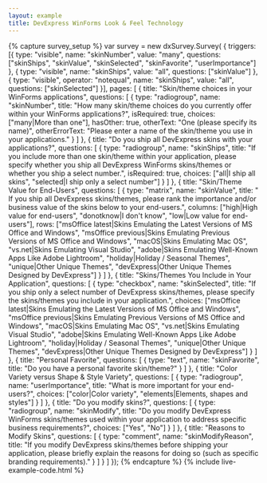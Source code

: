 ```yaml
---
layout: example
title: DevExpress WinForms Look & Feel Technology
---
```

{% capture survey_setup %}
        var survey = new dxSurvey.Survey(
            {
                triggers: [{ type: "visible", name: "skinNumber", value: "many", questions: ["skinShips", "skinValue", "skinSelected", "skinFavorite", "userImportance"] },
                        { type: "visible", name: "skinShips", value: "all", questions: ["skinValue"] },
                        { type: "visible", operator: "notequal", name: "skinShips", value: "all", questions: ["skinSelected"] }],
                pages: [
                    {   title: "Skin/theme choices in your WinForms applications",
                        questions: [
                            {
                                type: "radiogroup", name: "skinNumber", title: "How many skin/theme choices do you currently offer within your WinForms applications?",
                                isRequired: true, choices: ["many|More than one"],
                                hasOther: true, otherText: "One (please specify its name)", otherErrorText: "Please enter a name of the skin/theme you use in your applications."
                            }
                        ]
                    },
                    {
                        title: "Do you ship all DevExpress skins with your applications?",
                        questions: [
                            {
                                type: "radiogroup", name: "skinShips", title: "If you include more than one skin/theme within your application, please specify whether you ship all DevExpress WinForms skins/themes or whether you ship a select number.",
                                isRequired: true, choices: ["all|I ship all skins", "selected|I ship only a select number"]
                            }
                        ]
                    },
                    {
                        title: "Skin/Theme Value for End-Users",
                        questions: [
                            {
                                type: "matrix", name: "skinValue", title: " If you ship all DevExpress skins/themes, please rank the importance and/or business value of the skins below to your end-users.",
                                columns: ["high|High value for end-users", "donotknow|I don't know", "low|Low value for end-users"],
                                rows: ["msOffice latest|Skins Emulating the Latest Versions of MS Office and Windows",
                                        "msOffice previous|Skins Emulating Previous Versions of MS Office and Windows",
                                        "macOS|Skins Emulating Mac OS",
                                        "vs.net|Skins Emulating Visual Studio",
                                        "adobe|Skins Emulating Well-Known Apps Like Adobe Lightroom",
                                        "holiday|Holiday / Seasonal Themes",
                                        "unique|Other Unique Themes",
                                        "devExpress|Other Unique Themes Designed by DevExpress"]
                            }
                        ]
                    },
                    {
                        title: "Skins/Themes You Include in Your Application",
                        questions: [
                            {
                                type: "checkbox", name: "skinSelected", title: "If you ship only a select number of DevExpress skins/themes, please specify the skins/themes you include in your application.",
                                choices: ["msOffice latest|Skins Emulating the Latest Versions of MS Office and Windows",
                                        "msOffice previous|Skins Emulating Previous Versions of MS Office and Windows",
                                        "macOS|Skins Emulating Mac OS",
                                        "vs.net|Skins Emulating Visual Studio",
                                        "adobe|Skins Emulating Well-Known Apps Like Adobe Lightroom",
                                        "holiday|Holiday / Seasonal Themes",
                                        "unique|Other Unique Themes",
                                        "devExpress|Other Unique Themes Designed by DevExpress"]
                    }
                        ]
                    },
                    {
                        title: "Personal Favorite",
                        questions: [
                            {
                                type: "text", name: "skinFavorite", title: "Do you have a personal favorite skin/theme?"
                            }
                        ]
                    },
                    {
                        title: "Color Variety versus Shape & Style Variety",
                        questions: [
                            {
                                type: "radiogroup", name: "userImportance", title: "What is more important for your end-users?",
                                choices: ["color|Color variety", "elements|Elements, shapes and styles"]
                            }
                        ]
                    },
                    {
                        title: "Do you modify skins?",
                        questions: [
                            {
                                type: "radiogroup", name: "skinModify", title: "Do you modify DevExpress WinForms skins/themes used within your application to address specific business requirements?",
                                choices: ["Yes", "No"]
                            }
                        ]
                    },
                    {
                        title: "Reasons to Modify Skins",
                        questions: [
                            {
                                type: "comment", name: "skinModifyReason", title: "If you modify DevExpress skins/themes before shipping your application, please briefly explain the reasons for doing so (such as specific branding requirements)."
                            }
                        ]
                    }
                ]
            });
{% endcapture %}
{% include live-example-code.html %}